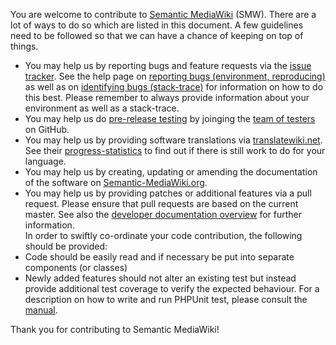 You are welcome to contribute to [Semantic MediaWiki][smw] (SMW). There are a lot of ways to do so which are listed
in this document. A few guidelines need to be followed so that we can have a chance of keeping on top of things.

* You may help us by reporting bugs and feature requests via the [issue tracker][smw-issues]. See the help page on [reporting bugs (environment, reproducing)][smw-bugs1] as well as on [identifying bugs (stack-trace)][smw-bugs2] for information on how to do this best. Please remember to always provide information about your environment as well as a stack-trace.
* You may help us do [pre-release testing][smw-testing] by joinging the [team of testers][smw-testers] on GitHub.
* You may help us by providing software translations via [translatewiki.net][twn]. See their [progress-statistics][twn-smw] to find out if there is still work to do for your language.
* You may help us by creating, updating or amending the documentation of the software on [Semantic-MediaWiki.org][smw].
* You may help us by providing patches or additional features via a pull request. Please ensure that pull requests are based on the current master. See also the [developer documentation overview][smw-ddo] for further information.  
 In order to swiftly co-ordinate your code contribution, the following should be provided:
 * Code should be easily read and if necessary be put into separate components (or classes)
 * Newly added features should not alter an existing test but instead provide additional test coverage to verify the
expected behaviour. For a description on how to write and run PHPUnit test, please consult the [manual][mw-testing].

Thank you for contributing to Semantic MediaWiki!

[smw]: https://github.com/SemanticMediaWiki/SemanticMediaWiki
[smw-issues]: https://github.com/SemanticMediaWiki/SemanticMediaWiki/issues
[smw-bugs1]: https://semantic-mediawiki.org/wiki/Help:Reporting_bugs
[smw-bugs2]: https://semantic-mediawiki.org/wiki/Help:Identifying_bugs
[smw-testing]: https://semantic-mediawiki.org/wiki/Help:Reporting_bugs#Pre-release_testing
[smw-testers]: https://github.com/orgs/SemanticMediaWiki/teams/testers
[twn]: https://translatewiki.net/
[twn-smw]: https://translatewiki.net/w/i.php?title=Special%3AMessageGroupStats&x=D&group=ext-semanticmediawiki&suppressempty=1
[smw-ddo]: https://github.com/SemanticMediaWiki/SemanticMediaWiki/blob/contribute/docs/technical/README.md
[mw-testing]: https://www.mediawiki.org/wiki/Manual:PHP_unit_testing
